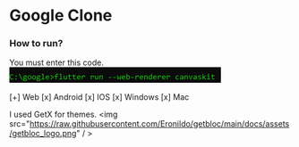 <h1>Google Clone</h1>

<h3>How to run?</h3>
You must enter this code.
<img src="https://github.com/ahmettahatokmak/google/blob/main/images/run.png?raw=true"  />

[+] Web
[x] Android
[x] IOS
[x] Windows
[x] Mac

I used GetX for themes. <img src="https://raw.githubusercontent.com/Eronildo/getbloc/main/docs/assets/getbloc_logo.png" / >


